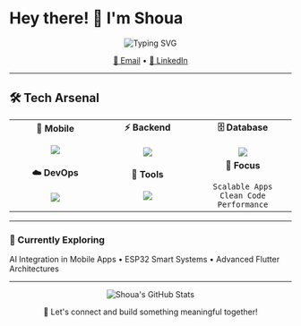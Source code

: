 # Hey there! 👋 I'm Shoua

<div align="center">
  <img src="https://readme-typing-svg.herokuapp.com?font=Fira+Code&weight=500&size=28&pause=1000&color=00D4FF&center=true&vCenter=true&random=false&width=600&lines=Mobile+%26+Backend+Developer;Building+Scalable+Applications;DevOps+Enthusiast" alt="Typing SVG" />
</div>

<p align="center">
  <!-- <a href="https://shoua.dev">🌐 Portfolio</a> • -->
  <a href="mailto:shouaulqamar@gmail.com">📧 Email</a> •
  <a href="https://www.linkedin.com/in/shoua-ul-qammar-4726041a7">💼 LinkedIn</a>
</p>

---

## 🛠️ Tech Arsenal

<table align="center">
<tr>
<td align="center" width="200">
<strong>📱 Mobile</strong><br><br>
<img src="https://skillicons.dev/icons?i=flutter,dart" />
</td>
<td align="center" width="200">
<strong>⚡ Backend</strong><br><br>
<img src="https://skillicons.dev/icons?i=nodejs,python" />
</td>
<td align="center" width="200">
<strong>🗄️ Database</strong><br><br>
<img src="https://skillicons.dev/icons?i=mongodb,sqlite" />
</td>
</tr>
<tr>
<td align="center">
<strong>☁️ DevOps</strong><br><br>
<img src="https://skillicons.dev/icons?i=docker,linux,git,github" />
</td>
<td align="center">
<strong>🔧 Tools</strong><br><br>
<img src="https://skillicons.dev/icons?i=firebase,vscode" />
</td>
<td align="center">
<strong>🚀 Focus</strong><br><br>
<code>Scalable Apps</code><br>
<code>Clean Code</code><br>
<code>Performance</code>
</td>
</tr>
</table>


---

### 🌱 Currently Exploring
AI Integration in Mobile Apps • ESP32 Smart Systems • Advanced Flutter Architectures

---

<p align="center">
  <img src="https://github-readme-stats.vercel.app/api?username=Shou-a&show_icons=true&theme=radical" alt="Shoua's GitHub Stats"/>
</p>

<p align="center">💬 Let's connect and build something meaningful together!</p>

